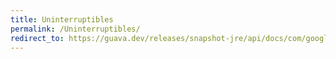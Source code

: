 ```yaml
---
title: Uninterruptibles
permalink: /Uninterruptibles/
redirect_to: https://guava.dev/releases/snapshot-jre/api/docs/com/google/common/util/concurrent/Uninterruptibles.html
---
```

